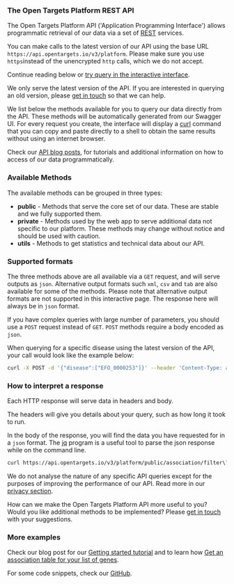 ### The Open Targets Platform REST API

The Open Targets Platform API ('Application Programming Interface') allows programmatic retrieval of our data via a set of
[REST](https://en.wikipedia.org/wiki/Representational_state_transfer) services.

You can make calls to the latest version of our API using the base URL `https://api.opentargets.io/v3/platform`. Please make sure you use `https`instead of the unencrypted `http` calls, which we do not accept.

Continue reading below or [try query in the interactive interface](https://api.opentargets.io/v3/platform/docs/swagger-ui).

We only serve the latest version of the API. If you are interested in querying an old version, please [get in touch](mailto:support@targetvalidation.org) so that we can help.

We list below the methods available for you to query our data directly from the API. These methods will be
automatically generated from our Swagger UI. For every request you create, the interface will display a [curl](https://curl.haxx.se/) command that you can copy and paste directly to a shell to obtain the same results without using an internet browser.

Check our [API blog posts](https://blog.opentargets.org/tag/api), for tutorials and additional information on how to access of our data programmatically.

### Available Methods

The available methods can be grouped in three types:

* __public__ - Methods that serve the core set of our data. These are stable and we fully supported them.
* __private__ - Methods used by the web app to serve additional data not specific to our platform. These methods
may change without notice and should be used with caution.
* __utils__ - Methods to get statistics and technical data about our API.

### Supported formats

The three methods above are all available via a `GET` request, and will serve outputs as `json`.
Alternative output formats such `xml`, `csv` and `tab` are also available for some of the methods.
Please note that alternative output formats are not supported in this interactive page. The response here will always be in `json` format.

If you have complex queries with large number of parameters, you should use a `POST` request instead of  `GET`. `POST` methods require a body encoded as `json`.

When querying for a specific disease using the latest version of the API, your call would look like the example below:

```sh
curl -X POST -d '{"disease":["EFO_0000253"]}' --header 'Content-Type: application/json' https://api.opentargets.io/v3/platform/public/evidence/filter
```
### How to interpret a response

Each HTTP response will serve data in headers and body.

The headers will give you details about your query, such as how long it took to run.

In the body of the response, you will find the data you have requested for in a `json` format. The
[jq](https://stedolan.github.io/jq/) program is a useful tool to parse the json response while on the command line.

```sh
curl https://api.opentargets.io/v3/platform/public/association/filter\?target\=ENSG00000157764 | jq
```

We do not analyse the nature of any specific API queries except for the purposes of improving the performance of our API.
Read more in our [privacy section](https://www.ebi.ac.uk/data-protection/privacy-notice/open-targets).

How can we make the Open Targets Platform API more useful to you? 
Would you like additional methods to be implemented?
Please [get in touch](mailto:support@targetvalidation.org) with your suggestions.

### More examples
Check our blog post for our [Getting started tutorial](https://blog.opentargets.org/api-getting-started-1) and to learn how [Get an association table for your list of genes](http://blog.opentargets.org/2016/09/13/get-an-association-table-for-your-list-of-genes/).

For some code snippets, check our [GitHub](https://github.com/opentargets/rest_api/blob/master/openapi.template.yaml).
